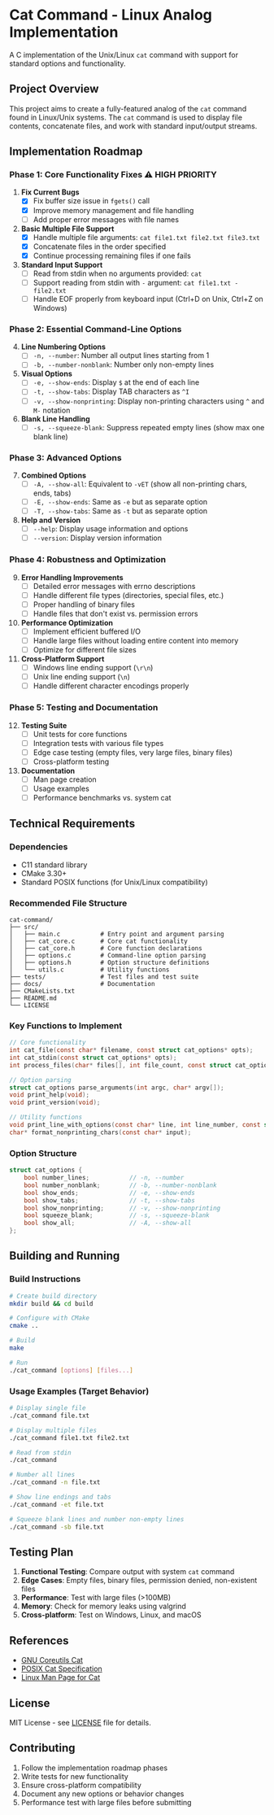 # Cat Command - Linux Analog Implementation

A C implementation of the Unix/Linux `cat` command with support for standard options and functionality.

## Project Overview

This project aims to create a fully-featured analog of the `cat` command found in Linux/Unix systems. The `cat` command is used to display file contents, concatenate files, and work with standard input/output streams.

## Implementation Roadmap

### Phase 1: Core Functionality Fixes ⚠️ **HIGH PRIORITY**

1. **Fix Current Bugs**
   - [x] Fix buffer size issue in `fgets()` call
   - [x] Improve memory management and file handling
   - [ ] Add proper error messages with file names

2. **Basic Multiple File Support**
   - [x] Handle multiple file arguments: `cat file1.txt file2.txt file3.txt`
   - [x] Concatenate files in the order specified
   - [x] Continue processing remaining files if one fails

3. **Standard Input Support**
   - [ ] Read from stdin when no arguments provided: `cat`
   - [ ] Support reading from stdin with `-` argument: `cat file1.txt - file2.txt`
   - [ ] Handle EOF properly from keyboard input (Ctrl+D on Unix, Ctrl+Z on Windows)

### Phase 2: Essential Command-Line Options

4. **Line Numbering Options**
   - [ ] `-n, --number`: Number all output lines starting from 1
   - [ ] `-b, --number-nonblank`: Number only non-empty lines

5. **Visual Options**
   - [ ] `-e, --show-ends`: Display `$` at the end of each line
   - [ ] `-t, --show-tabs`: Display TAB characters as `^I`
   - [ ] `-v, --show-nonprinting`: Display non-printing characters using `^` and `M-` notation

6. **Blank Line Handling**
   - [ ] `-s, --squeeze-blank`: Suppress repeated empty lines (show max one blank line)

### Phase 3: Advanced Options

7. **Combined Options**
   - [ ] `-A, --show-all`: Equivalent to `-vET` (show all non-printing chars, ends, tabs)
   - [ ] `-E, --show-ends`: Same as `-e` but as separate option
   - [ ] `-T, --show-tabs`: Same as `-t` but as separate option

8. **Help and Version**
   - [ ] `--help`: Display usage information and options
   - [ ] `--version`: Display version information

### Phase 4: Robustness and Optimization

9. **Error Handling Improvements**
   - [ ] Detailed error messages with errno descriptions
   - [ ] Handle different file types (directories, special files, etc.)
   - [ ] Proper handling of binary files
   - [ ] Handle files that don't exist vs. permission errors

10. **Performance Optimization**
    - [ ] Implement efficient buffered I/O
    - [ ] Handle large files without loading entire content into memory
    - [ ] Optimize for different file sizes

11. **Cross-Platform Support**
    - [ ] Windows line ending support (`\r\n`)
    - [ ] Unix line ending support (`\n`)
    - [ ] Handle different character encodings properly

### Phase 5: Testing and Documentation

12. **Testing Suite**
    - [ ] Unit tests for core functions
    - [ ] Integration tests with various file types
    - [ ] Edge case testing (empty files, very large files, binary files)
    - [ ] Cross-platform testing

13. **Documentation**
    - [ ] Man page creation
    - [ ] Usage examples
    - [ ] Performance benchmarks vs. system cat

## Technical Requirements

### Dependencies
- C11 standard library
- CMake 3.30+
- Standard POSIX functions (for Unix/Linux compatibility)

### Recommended File Structure
```
cat-command/
├── src/
│   ├── main.c           # Entry point and argument parsing
│   ├── cat_core.c       # Core cat functionality
│   ├── cat_core.h       # Core function declarations
│   ├── options.c        # Command-line option parsing
│   ├── options.h        # Option structure definitions
│   └── utils.c          # Utility functions
├── tests/               # Test files and test suite
├── docs/                # Documentation
├── CMakeLists.txt
├── README.md
└── LICENSE
```

### Key Functions to Implement

```c
// Core functionality
int cat_file(const char* filename, const struct cat_options* opts);
int cat_stdin(const struct cat_options* opts);
int process_files(char* files[], int file_count, const struct cat_options* opts);

// Option parsing
struct cat_options parse_arguments(int argc, char* argv[]);
void print_help(void);
void print_version(void);

// Utility functions
void print_line_with_options(const char* line, int line_number, const struct cat_options* opts);
char* format_nonprinting_chars(const char* input);
```

### Option Structure
```c
struct cat_options {
    bool number_lines;           // -n, --number
    bool number_nonblank;        // -b, --number-nonblank  
    bool show_ends;              // -e, --show-ends
    bool show_tabs;              // -t, --show-tabs
    bool show_nonprinting;       // -v, --show-nonprinting
    bool squeeze_blank;          // -s, --squeeze-blank
    bool show_all;               // -A, --show-all
};
```

## Building and Running

### Build Instructions
```bash
# Create build directory
mkdir build && cd build

# Configure with CMake
cmake ..

# Build
make

# Run
./cat_command [options] [files...]
```

### Usage Examples (Target Behavior)
```bash
# Display single file
./cat_command file.txt

# Display multiple files
./cat_command file1.txt file2.txt

# Read from stdin
./cat_command

# Number all lines
./cat_command -n file.txt

# Show line endings and tabs
./cat_command -et file.txt

# Squeeze blank lines and number non-empty lines
./cat_command -sb file.txt
```

## Testing Plan

1. **Functional Testing**: Compare output with system `cat` command
2. **Edge Cases**: Empty files, binary files, permission denied, non-existent files
3. **Performance**: Test with large files (>100MB)
4. **Memory**: Check for memory leaks using valgrind
5. **Cross-platform**: Test on Windows, Linux, and macOS

## References

- [GNU Coreutils Cat](https://www.gnu.org/software/coreutils/manual/html_node/cat-invocation.html)
- [POSIX Cat Specification](https://pubs.opengroup.org/onlinepubs/9699919799/utilities/cat.html)
- [Linux Man Page for Cat](https://man7.org/linux/man-pages/man1/cat.1.html)

## License

MIT License - see [LICENSE](LICENSE) file for details.

## Contributing

1. Follow the implementation roadmap phases
2. Write tests for new functionality
3. Ensure cross-platform compatibility
4. Document any new options or behavior changes
5. Performance test with large files before submitting

